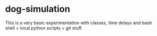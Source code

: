 # dog-simulation
This is a very basic experimentation with classes, time delays and bash shell + local python scripts + git stuff.
